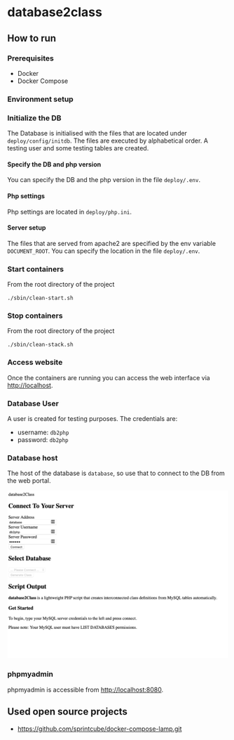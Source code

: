 # database2class

## How to run

### Prerequisites

* Docker
* Docker Compose

### Environment setup

### Initialize the DB

The Database is initialised with the files that are located under `deploy/config/initdb`. The files are executed by
alphabetical order. A testing user and some testing tables are created.

#### Specify the DB and php version

You can specify the DB and the php version in the file `deploy/.env`.

#### Php settings

Php settings are located in `deploy/php.ini`.

#### Server setup

The files that are served from apache2 are specified by the env variable `DOCUMENT_ROOT`. You can specify the location
in the file `deploy/.env`.

### Start containers

From the root directory of the project

```shell
./sbin/clean-start.sh
```

### Stop containers

From the root directory of the project

```shell
./sbin/clean-stack.sh
```

### Access website

Once the containers are running you can access the web interface via [http://localhost](http://localhost).

### Database User

A user is created for testing purposes. The credentials are:

* username: `db2php`
* password: `db2php`

### Database host

The host of the database is `database`, so use that to connect to the DB from the web portal.

![web-ui-screenshot.png](docs%2Fassets%2Fweb-ui-screenshot.png)

### phpmyadmin

phpmyadmin is accessible from [http://localhost:8080](http://localhost:8080).

## Used open source projects

* https://github.com/sprintcube/docker-compose-lamp.git